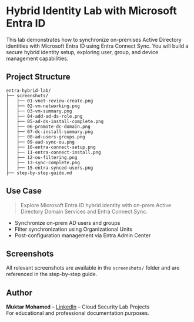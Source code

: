 # Hybrid Identity Lab with Microsoft Entra ID

This lab demonstrates how to synchronize on-premises Active Directory identities with Microsoft Entra ID using Entra Connect Sync. You will build a secure hybrid identity setup, exploring user, group, and device management capabilities.

## Project Structure

```
entra-hybrid-lab/
├── screenshots/
│   ├── 01-vnet-review-create.png
│   ├── 02-vm-networking.png
│   ├── 03-vm-summary.png
│   ├── 04-add-ad-ds-role.png
│   ├── 05-ad-ds-install-complete.png
│   ├── 06-promote-dc-domain.png
│   ├── 07-dc-install-summary.png
│   ├── 08-ad-users-groups.png
│   ├── 09-aad-sync-ou.png
│   ├── 10-entra-connect-setup.png
│   ├── 11-entra-connect-install.png
│   ├── 12-ou-filtering.png
│   ├── 13-sync-complete.png
│   ├── 15-entra-synced-users.png
├── step-by-step-guide.md
```

## Use Case

> Explore Microsoft Entra ID hybrid identity with on-prem Active Directory Domain Services and Entra Connect Sync.

- Synchronize on-prem AD users and groups
- Filter synchronization using Organizational Units
- Post-configuration management via Entra Admin Center

## Screenshots

All relevant screenshots are available in the `screenshots/` folder and are referenced in the step-by-step guide.

## Author

**Muktar Mohamed** – [LinkedIn](https://www.linkedin.com/in/muktar-mo/) – Cloud Security Lab Projects  
For educational and professional documentation purposes.
